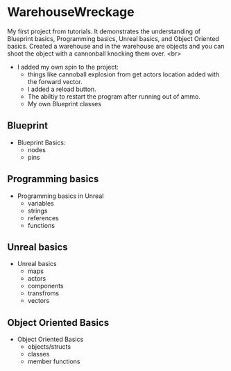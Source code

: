 # WarehouseWreckage
 My first project from tutorials. It demonstrates the understanding of Blueprint basics, Programming basics, Unreal basics, and Object Oriented basics. Created a warehouse and in the warehouse are objects and you can shoot the object with a cannonball knocking them over. <br\>
 * I added my own spin to the project: 
   * things like cannoball explosion from get actors location added with the forward vector. 
   * I added a reload button.
   * The abiltiy to restart the program after running out of ammo.
   * My own Blueprint classes

## Blueprint
* Blueprint Basics:
  * nodes 
  * pins 

## Programming basics
* Programming basics in Unreal
  * variables
  * strings
  * references
  * functions

## Unreal basics
* Unreal basics
  * maps
  * actors
  * components
  * transfroms
  * vectors

## Object Oriented Basics
* Object Oriented Basics
  * objects/structs
  * classes
  * member functions
